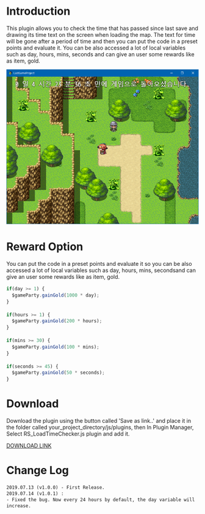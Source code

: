 # Introduction
This plugin allows you to check the time that has passed since last save and drawing its time text on the screen when loading the map. The text for time will be gone after a period of time and then you can put the code in a preset points and evaluate it. You can be also accessed a lot of local variables such as day, hours, mins, seconds and can give an user some rewards like as item, gold.

![IMAGE](./images/load_time_checker.png)

# Reward Option

You can put the code in a preset points and evaluate it so you can be also accessed a lot of local variables such as day, hours, mins, secondsand can give an user some rewards like as item, gold.

```js
if(day >= 1) {
  $gameParty.gainGold(1000 * day);
}
 
if(hours >= 1) {
  $gameParty.gainGold(200 * hours);
}
 
if(mins >= 30) {
  $gameParty.gainGold(100 * mins);
}
 
if(seconds >= 45) {
  $gameParty.gainGold(50 * seconds);
}

```

# Download
Download the plugin using the button called 'Save as link..' and place it in the folder called your_project_directory/js/plugins, then In Plugin Manager, Select RS_LoadTimeChecker.js plugin and add it.

[DOWNLOAD LINK](https://github.com/biud436/MV/raw/master/RS_LoadTimeChecker.js)

# Change Log

```
2019.07.13 (v1.0.0) - First Release.
2019.07.14 (v1.0.1) :
- Fixed the bug. Now every 24 hours by default, the day variable will increase.
```